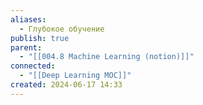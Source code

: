 ```yaml
---
aliases:
  - Глубокое обучение
publish: true
parent:
  - "[[004.8 Machine Learning (notion)]]"
connected:
  - "[[Deep Learning MOC]]"
created: 2024-06-17 14:33
---
```

